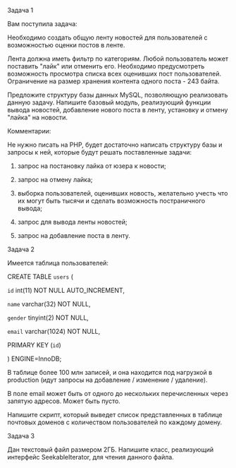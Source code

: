 Задача 1



Вам поступила задача:

Необходимо создать общую ленту новостей для пользователей с возможностью оценки постов в ленте.

Лента должна иметь фильтр по категориям. Любой пользователь может поставить "лайк" или отменить его. Необходимо предусмотреть возможность просмотра списка всех оценивших пост пользователей. Ограничение на размер хранения контента одного поста - 243 байта.

Предложите структуру базы данных MySQL, позволяющую реализовать данную задачу. Напишите базовый модуль, реализующий функции вывода новостей, добавление нового поста в ленту, установку и отмену "лайка" на новости.



Комментарии:

Не нужно писать на  РНР, будет достаточно написать структуру базы и запросы к ней, которые будут решать поставленные задачи:

1. запрос на постановку лайка от юзера к новости;

2. запрос на отмену лайка;

3. выборка пользователей, оценивших новость, желательно учесть что их могут быть тысячи и сделать возможность постраничного вывода;

4. запрос для вывода ленты новостей;

5. запрос на добавление поста в ленту.



Задача 2

Имеется таблица пользователей:



CREATE TABLE `users` (

`id` int(11) NOT NULL AUTO_INCREMENT,

`name` varchar(32) NOT NULL,

`gender` tinyint(2) NOT NULL,

`email` varchar(1024) NOT NULL,

PRIMARY KEY (`id`)

) ENGINE=InnoDB;



В таблице более 100 млн записей, и она находится под нагрузкой в production (идут запросы на добавление / изменение / удаление).

В поле email может быть от одного до нескольких перечисленных через запятую адресов. Может быть пусто.

Напишите скрипт, который выведет список представленных в таблице почтовых доменов с количеством пользователей по каждому домену.



Задача 3

Дан текстовый файл размером 2ГБ. Напишите класс, реализующий интерфейс SeekableIterator, для чтения данного файла.
